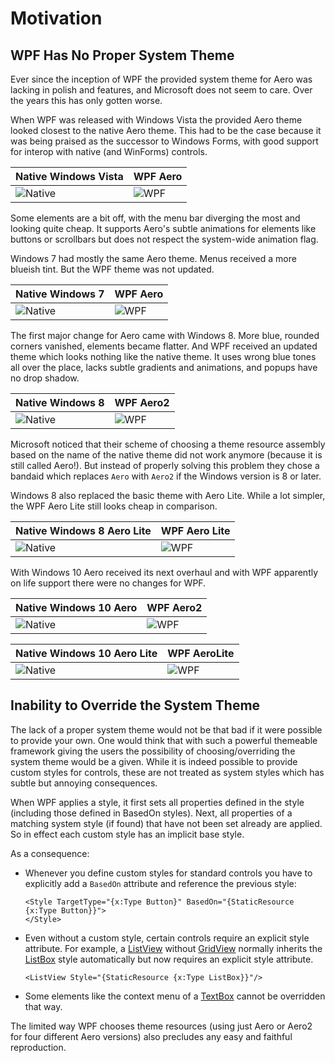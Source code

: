 Motivation
==========


WPF Has No Proper System Theme
------------------------------

Ever since the inception of WPF the provided system theme for Aero was lacking
in polish and features, and Microsoft does not seem to care. Over the years this
has only gotten worse.

When WPF was released with Windows Vista the provided Aero theme looked closest
to the native Aero theme. This had to be the case because it was being praised
as the successor to Windows Forms, with good support for interop with native
(and WinForms) controls.

Native Windows Vista | WPF Aero
---------------------|-----------------------
![Native](../images/native-aero-winvista.png) | ![WPF](../images/wpf-aero-winvista.png)

Some elements are a bit off, with the menu bar diverging the most and looking
quite cheap. It supports Aero's subtle animations for elements like buttons or
scrollbars but does not respect the system-wide animation flag.

Windows 7 had mostly the same Aero theme. Menus received a more blueish tint.
But the WPF theme was not updated.

Native Windows 7 | WPF Aero
-----------------|-----------------------
![Native](../images/native-aero-win7.png) | ![WPF](../images/wpf-aero-win7.png)

The first major change for Aero came with Windows 8. More blue, rounded corners
vanished, elements became flatter. And WPF received an updated theme which looks
nothing like the native theme. It uses wrong blue tones all over the place,
lacks subtle gradients and animations, and popups have no drop shadow.

Native Windows 8 | WPF Aero2
-----------------|-----------------------
![Native](../images/native-aero-win8.png) | ![WPF](../images/wpf-aero-win8.png)

Microsoft noticed that their scheme of choosing a theme resource assembly based
on the name of the native theme did not work anymore (because it is still called
Aero!). But instead of properly solving this problem they chose a bandaid which
replaces `Aero` with `Aero2` if the Windows version is 8 or later.

Windows 8 also replaced the basic theme with Aero Lite. While a lot simpler,
the WPF Aero Lite still looks cheap in comparison.

Native Windows 8 Aero Lite | WPF Aero Lite
---------------------------|--------------
![Native](../images/native-aerolite-win8.png) | ![WPF](../images/wpf-aerolite-win8.png)



With Windows 10 Aero received its next overhaul and with WPF apparently on
life support there were no changes for WPF.

Native Windows 10 Aero | WPF Aero2
-----------------------|----------
![Native](../images/native-aero-win10.png) | ![WPF](../images/wpf-aero-win10.png)

Native Windows 10 Aero Lite | WPF AeroLite
----------------------------|-------------
![Native](../images/native-aerolite-win10.png) | ![WPF](../images/wpf-aerolite-win10.png)



Inability to Override the System Theme
--------------------------------------

The lack of a proper system theme would not be that bad if it were possible to
provide your own. One would think that with such a powerful themeable framework
giving the users the possibility of choosing/overriding the system theme would
be a given. While it is indeed possible to provide custom styles for controls,
these are not treated as system styles which has subtle but annoying consequences.

When WPF applies a style, it first sets all properties defined in the style
(including those defined in BasedOn styles). Next, all properties of a matching
system style (if found) that have not been set already are applied. So in effect
each custom style has an implicit base style.

As a consequence:

- Whenever you define custom styles for standard controls you have to explicitly
  add a `BasedOn` attribute and reference the previous style:

  ```xaml
  <Style TargetType="{x:Type Button}" BasedOn="{StaticResource {x:Type Button}}">
  </Style>
  ```

- Even without a custom style, certain controls require an explicit style attribute.
  For example, a [ListView](xref:System.Windows.Controls.ListView) without
  [GridView](xref:System.Windows.Controls.GridView) normally inherits the
  [ListBox](xref:System.Windows.Controls.ListBox) style automatically but now
  requires an explicit style attribute.

  ```xaml
  <ListView Style="{StaticResource {x:Type ListBox}}"/>
  ```

- Some elements like the context menu of a [TextBox](xref:System.Windows.Controls.TextBox)
  cannot be overridden that way.


The limited way WPF chooses theme resources (using just Aero or Aero2 for
four different Aero versions) also precludes any easy and faithful reproduction.
